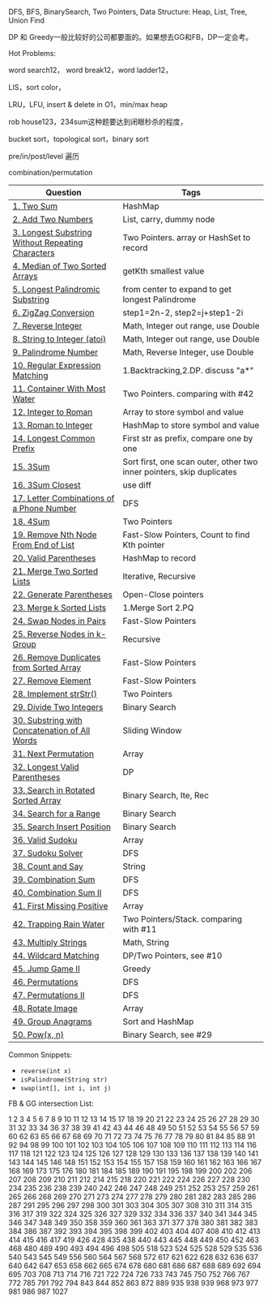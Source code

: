 DFS, BFS, BinarySearch, Two Pointers, 
Data Structure: Heap, List, Tree, Union Find

DP 和 Greedy一般比较好的公司都要面的。如果想去GG和FB，DP一定会考。

Hot Problems:

word search12， word break12，word ladder12，

LIS，sort color，

LRU，LFU, insert & delete in O1，min/max heap

rob house123，234sum这种题要达到闭眼秒杀的程度，

bucket sort，topological sort，binary sort

pre/in/post/level 遍历

combination/permutation


|Question		|Tags		|
|---------------|-----------|
|[1. Two Sum](https://leetcode.com/problems/two-sum/)|HashMap|
|[2. Add Two Numbers](https://leetcode.com/problems/add-two-numbers/)|List, carry, dummy node|
|[3. Longest Substring Without Repeating Characters](https://leetcode.com/problems/longest-substring-without-repeating-characters/)|Two Pointers. array or HashSet to record|
|[4. Median of Two Sorted Arrays](https://leetcode.com/problems/median-of-two-sorted-arrays/)|getKth smallest value|
|[5. Longest Palindromic Substring](https://leetcode.com/problems/longest-palindromic-substring/)|from center to expand to get longest Palindrome|
|[6. ZigZag Conversion](https://leetcode.com/problems/zigzag-conversion/)|step1=2n-2, step2=j+step1-2i|
|[7. Reverse Integer](https://leetcode.com/problems/reverse-integer/)|Math, Integer out range, use Double|
|[8. String to Integer (atoi)](https://leetcode.com/problems/string-to-integer-atoi/)|Math, Integer out range, use Double|
|[9. Palindrome Number](https://leetcode.com/problems/palindrome-number/)|Math, Reverse Integer, use Double|
|[10. Regular Expression Matching](https://leetcode.com/problems/regular-expression-matching/)|1.Backtracking,2.DP. discuss "a*"|
|[11. Container With Most Water](https://leetcode.com/problems/container-with-most-water/)|Two Pointers. comparing with #42|
|[12. Integer to Roman](https://leetcode.com/problems/integer-to-roman/)|Array to store symbol and value|
|[13. Roman to Integer](https://leetcode.com/problems/roman-to-integer/)|HashMap to store symbol and value|
|[14. Longest Common Prefix](https://leetcode.com/problems/longest-common-prefix/)|First str as prefix, compare one by one|
|[15. 3Sum](https://leetcode.com/problems/3sum/)|Sort first, one scan outer, other two inner pointers, skip duplicates|
|[16. 3Sum Closest](https://leetcode.com/problems/3sum-closest/)|use diff|
|[17. Letter Combinations of a Phone Number](https://leetcode.com/problems/letter-combinations-of-a-phone-number/)|DFS|
|[18. 4Sum](https://leetcode.com/problems/4sum/)|Two Pointers|
|[19. Remove Nth Node From End of List](https://leetcode.com/problems/remove-nth-node-from-end-of-list/)|Fast-Slow Pointers, Count to find Kth pointer|
|[20. Valid Parentheses](https://leetcode.com/problems/valid-parentheses/)|HashMap to record|
|[21. Merge Two Sorted Lists](https://leetcode.com/problems/merge-two-sorted-lists/)|Iterative, Recursive|
|[22. Generate Parentheses](https://leetcode.com/problems/generate-parentheses/)|Open-Close pointers|
|[23. Merge k Sorted Lists](https://leetcode.com/problems/merge-k-sorted-lists/)|1.Merge Sort 2.PQ|
|[24. Swap Nodes in Pairs](https://leetcode.com/problems/swap-nodes-in-pairs/)|Fast-Slow Pointers|
|[25. Reverse Nodes in k-Group](https://leetcode.com/problems/reverse-nodes-in-k-group/)|Recursive|
|[26. Remove Duplicates from Sorted Array](https://leetcode.com/problems/remove-duplicates-from-sorted-array/)|Fast-Slow Pointers|
|[27. Remove Element](https://leetcode.com/problems/remove-element/)|Fast-Slow Pointers|
|[28. Implement strStr()](https://leetcode.com/problems/implement-strstr/)|Two Pointers|
|[29. Divide Two Integers](https://leetcode.com/problems/divide-two-integers/)|Binary Search|
|[30. Substring with Concatenation of All Words](https://leetcode.com/problems/substring-with-concatenation-of-all-words/)|Sliding Window|
|[31. Next Permutation](https://leetcode.com/problems/next-permutation/)|Array|
|[32. Longest Valid Parentheses](https://leetcode.com/problems/longest-valid-parentheses/)|DP|
|[33. Search in Rotated Sorted Array](https://leetcode.com/problems/search-in-rotated-sorted-array/)|Binary Search, Ite, Rec|
|[34. Search for a Range](https://leetcode.com/problems/search-for-a-range/)|Binary Search|
|[35. Search Insert Position](https://leetcode.com/problems/search-insert-position/)|Binary Search|
|[36. Valid Sudoku](https://leetcode.com/problems/valid-sudoku/)|Array|
|[37. Sudoku Solver](https://leetcode.com/problems/sudoku-solver/)|DFS|
|[38. Count and Say](https://leetcode.com/problems/count-and-say/)|String|
|[39. Combination Sum](https://leetcode.com/problems/combination-sum/)|DFS|
|[40. Combination Sum II](https://leetcode.com/problems/combination-sum-ii/)|DFS|
|[41. First Missing Positive](https://leetcode.com/problems/first-missing-positive/)|Array|
|[42. Trapping Rain Water](https://leetcode.com/problems/trapping-rain-water/)|Two Pointers/Stack. comparing with #11|
|[43. Multiply Strings](https://leetcode.com/problems/multiply-strings/)|Math, String|
|[44. Wildcard Matching](https://leetcode.com/problems/wildcard-matching/)|DP/Two Pointers, see #10|
|[45. Jump Game II](https://leetcode.com/problems/jump-game-ii/)|Greedy|
|[46. Permutations](https://leetcode.com/problems/permutations/)|DFS|
|[47. Permutations II](https://leetcode.com/problems/permutations-ii/)|DFS|
|[48. Rotate Image](https://leetcode.com/problems/rotate-image/)|Array|
|[49. Group Anagrams](https://leetcode.com/problems/anagrams/)|Sort and HashMap|
|[50. Pow(x, n)](https://leetcode.com/problems/powx-n/)|Binary Search, see #29|

Common Snippets:
+ `reverse(int x)`
+ `isPalindrome(String str)`
+ `swap(int[], int i, int j)`

FB & GG intersection List:

1
2
3
4
5
6
7
8
9
10
11
12
13
14
15
17
18
19
20
21
22
23
24
25
26
27
28
29
30
31
32
33
34
36
37
38
39
41
42
43
44
46
48
49
50
51
52
53
54
55
56
57
59
60
62
63
65
66
67
68
69
70
71
72
73
74
75
76
77
78
79
80
81
84
85
88
91
92
94
98
99
100
101
102
103
104
105
106
107
108
109
110
111
112
113
114
116
117
118
121
122
123
124
125
126
127
128
129
130
133
136
137
138
139
140
141
143
144
145
146
148
151
152
153
154
155
157
158
159
160
161
162
163
166
167
168
169
173
175
176
180
181
184
185
189
190
191
195
198
199
200
202
206
207
208
209
210
211
212
214
215
218
220
221
222
224
226
227
228
230
234
235
236
238
239
240
242
246
247
248
249
251
252
253
257
259
261
265
266
268
269
270
271
273
274
277
278
279
280
281
282
283
285
286
287
291
295
296
297
298
300
301
303
304
305
307
308
310
311
314
315
316
317
319
322
324
325
326
327
329
332
334
336
337
340
341
344
345
346
347
348
349
350
358
359
360
361
363
371
377
378
380
381
382
383
384
386
387
392
393
394
395
398
399
402
403
404
407
408
410
412
413
414
415
416
417
419
426
428
435
438
440
443
445
448
449
450
452
463
468
480
489
490
493
494
496
498
505
518
523
524
525
528
529
535
536
540
543
545
549
556
560
564
567
568
572
617
621
622
628
632
636
637
640
642
647
653
658
662
665
674
678
680
681
686
687
688
689
692
694
695
703
708
713
714
716
721
722
724
726
733
743
745
750
752
766
767
772
785
791
792
794
843
844
852
863
872
889
935
938
939
968
973
977
981
986
987
1027
